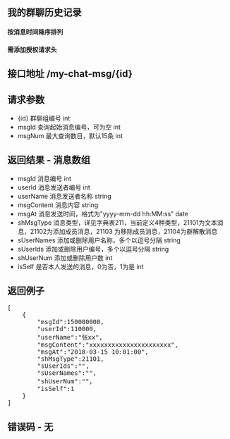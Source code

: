 ## 我的群聊历史记录
#### 按消息时间降序排列
#### 需添加授权请求头

## 接口地址 /my-chat-msg/{id}

## 请求参数
* {id} 群聊组编号 int
* msgId 查询起始消息编号，可为空 int
* msgNum 最大查询数目，默认15条 int

## 返回结果 - 消息数组
* msgId 消息编号 int
* userId 消息发送者编号 int
* userName 消息发送者名称 string
* msgContent 消息内容 string
* msgAt 消息发送时间，格式为"yyyy-mm-dd hh:MM:ss" date
* shMsgType 消息类型，详见字典表211，当前定义4种类型，21101为文本消息，21102为添加成员消息，21103 为移除成员消息，21104为群解散消息
* sUserNames 添加或删除用户名称，多个以逗号分隔 string
* sUserIds 添加或删除用户编号，多个以逗号分隔 string
* shUserNum 添加或删除用户数 int
* isSelf 是否本人发送的消息，0为否，1为是 int

## 返回例子
<pre>
[
	{
		"msgId":150000000,
		"userId":110000,
		"userName":"张xx",
		"msgContent":"xxxxxxxxxxxxxxxxxxxxxx",
		"msgAt":"2018-03-15 10:01:00",
		"shMsgType":21101,
		"sUserIds":"",
		"sUserNames":"",
		"shUserNum":""，
		"isSelf":1
	}
]
</pre>

## 错误码 - 无

